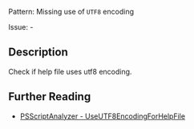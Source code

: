 Pattern: Missing use of `UTF8` encoding

Issue: -

## Description

Check if help file uses utf8 encoding.

## Further Reading

* [PSScriptAnalyzer - UseUTF8EncodingForHelpFile](https://github.com/PowerShell/PSScriptAnalyzer/blob/master/RuleDocumentation/UseUTF8EncodingForHelpFile.md)